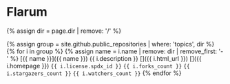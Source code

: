 # Flarum

{% assign dir = page.dir | remove: '/' %}

{% assign group = site.github.public_repositories | where: 'topics', dir %}
{% for i in group %}
  {% assign name = i.name | remove: dir | remove_first: '-' %}
  <span class="block">[{{ name }}]({{ name }})</span>
  <span class="block">{{ i.description }}</span>
  <span class="block text-gray">
    [<i class="fa-brands fa-github fa-fw"></i>]({{ i.html_url }})
    [<i class="fa-solid fa-link fa-fw"></i>]({{ i.homepage }})
    <i class="fa-solid fa-copyright fa-fw"></i> `{{ i.license.spdx_id }}`
    <i class="fa-solid fa-code-fork fa-fw"></i> `{{ i.forks_count }}`
    <i class="fa-solid fa-star fa-fw"></i> `{{ i.stargazers_count }}`
    <i class="fa-solid fa-eye fa-fw"></i> `{{ i.watchers_count }}`
  </span>
{% endfor %}
